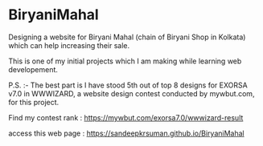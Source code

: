 # BiryaniMahal
Designing a website for Biryani Mahal (chain of Biryani Shop in Kolkata) which can help increasing their sale.

This is one of my initial projects which I am making while learning web developement.

P.S. :- The best part is I have stood 5th out of top 8 designs for EXORSA v7.0 in WWWIZARD, a website design contest conducted by mywbut.com, for this project.

Find my contest rank : https://mywbut.com/exorsa7.0/wwwizard-result

access this web page : https://sandeepkrsuman.github.io/BiryaniMahal
